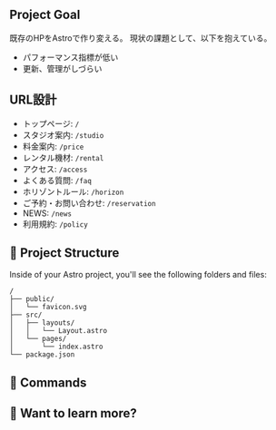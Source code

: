 ## Project Goal
既存のHPをAstroで作り変える。
現状の課題として、以下を抱えている。
- パフォーマンス指標が低い
- 更新、管理がしづらい

## URL設計
- トップページ: `/`
- スタジオ案内: `/studio`
- 料金案内: `/price`
- レンタル機材: `/rental`
- アクセス: `/access`
- よくある質問: `/faq`
- ホリゾントルール: `/horizon`
- ご予約・お問い合わせ: `/reservation`
- NEWS: `/news`
- 利用規約: `/policy`

## 🚀 Project Structure

Inside of your Astro project, you'll see the following folders and files:

```text
/
├── public/
│   └── favicon.svg
├── src/
│   ├── layouts/
│   │   └── Layout.astro
│   └── pages/
│       └── index.astro
└── package.json
```

## 🧞 Commands

## 👀 Want to learn more?

